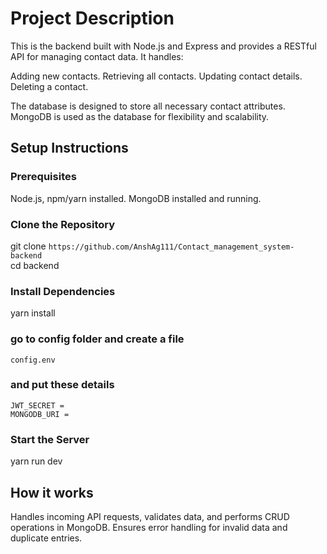# Project Description
This is the backend built with Node.js and Express and provides a RESTful API for managing contact data. It handles:

Adding new contacts.
Retrieving all contacts.
Updating contact details.
Deleting a contact.

The database is designed to store all necessary contact attributes. MongoDB is used as the database for flexibility and scalability.

## Setup Instructions

### Prerequisites

Node.js, npm/yarn installed.
MongoDB installed and running.

### Clone the Repository

git clone `https://github.com/AnshAg111/Contact_management_system-backend`  
cd backend  

### Install Dependencies

yarn install

### go to config folder and create a file
```
config.env
```

### and put these details
```
JWT_SECRET =
MONGODB_URI =
```

### Start the Server

yarn run dev


## How it works

Handles incoming API requests, validates data, and performs CRUD operations in MongoDB.
Ensures error handling for invalid data and duplicate entries.